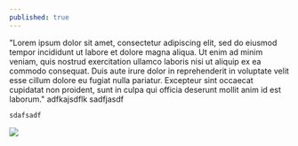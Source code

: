 ```yaml
---
published: true
---
```

"Lorem ipsum dolor sit amet, consectetur adipiscing elit, sed do eiusmod tempor incididunt ut labore et dolore magna aliqua. Ut enim ad minim veniam, quis nostrud exercitation ullamco laboris nisi ut aliquip ex ea commodo consequat. Duis aute irure dolor in reprehenderit in voluptate velit esse cillum dolore eu fugiat nulla pariatur. Excepteur sint occaecat cupidatat non proident, sunt in culpa qui officia deserunt mollit anim id est laborum."
adfkajsdflk
sadfjasdf 

``` bash 
sdafsadf
```


![](https://files.gitbook.com/v0/b/gitbook-x-prod.appspot.com/o/spaces%2F0ozxUoEgqX8lSXt4wQpe%2Fuploads%2Fiy4mqC0tjzWIMmNGE98Q%2Fimage.png?alt=media)
